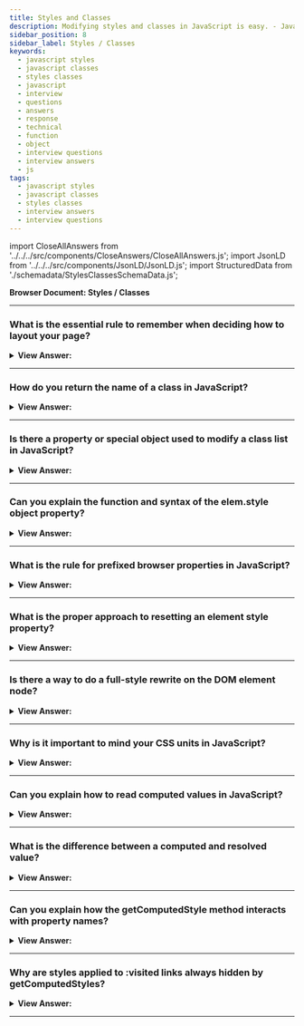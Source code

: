```yaml
---
title: Styles and Classes
description: Modifying styles and classes in JavaScript is easy. - JavaScript Interview Questions & Answers
sidebar_position: 8
sidebar_label: Styles / Classes
keywords:
  - javascript styles
  - javascript classes
  - styles classes
  - javascript
  - interview
  - questions
  - answers
  - response
  - technical
  - function
  - object
  - interview questions
  - interview answers
  - js
tags:
  - javascript styles
  - javascript classes
  - styles classes
  - interview answers
  - interview questions
---
```


import CloseAllAnswers from '../../../src/components/CloseAnswers/CloseAllAnswers.js';
import JsonLD from '../../../src/components/JsonLD/JsonLD.js';
import StructuredData from './schemadata/StylesClassesSchemaData.js';

<JsonLD data={StructuredData} />

<head>
  <title>Styles and Classes | JavaScript Frontend Phone Interview</title>
</head>

**Browser Document: Styles / Classes**

<CloseAllAnswers />

---

### What is the essential rule to remember when deciding how to layout your page?

<details>
  <summary><strong>View Answer:</strong></summary>
  <div>
  <div><strong>Interview Response:</strong> It would be best if you always prefer to use CSS classes over the style property method. The latter should get used only when classes "can't handle it." For example, if we compute an element's coordinates dynamically and wish to set them from JavaScript, style is permitted.</div><br />
  <div><strong>Technical Response:</strong> We should always prefer CSS classes versus the style property methods. The latter should only get used if classes "can't handle it." For example, if we calculate the coordinates of an element dynamically and wish to set them from JavaScript, style is permitted. In other circumstances, such as turning the text red or adding a background icon – specifying it in CSS and then applying the class - (JavaScript can do that). That is more adaptable and simpler to support.
  </div><br />
  <div><strong className="codeExample">Code Example:</strong><br /><br />

  <div></div>

```js
let top = /* complex calculations */;
let left = /* complex calculations */;

elem.style.left = left; // e.g '123px', calculated at run-time
elem.style.top = top; // e.g '456px'
```

  </div>
  </div>
</details>

---

### How do you return the name of a class in JavaScript?

<details>
  <summary><strong>View Answer:</strong></summary>
  <div>
  <div><strong>Interview Response:</strong> The process of exposing or returning the name of a class can get achieved by using the className property.
    </div><br />
  <div><strong className="codeExample">Code Example:</strong><br /><br />

  <div></div>

```html
<body class="main page">
  <script>
    alert(document.body.className); // returns main page
  </script>
</body>
```

  </div>
  </div>
</details>

---

### Is there a property or special object used to modify a class list in JavaScript?

<details>
  <summary><strong>View Answer:</strong></summary>
  <div>
  <div><strong>Interview Response:</strong> Yes, the elem.classList is a special object with methods to add/remove/toggle a single class. So, we can operate both on the whole class string using className or on individual classes using classList.
    </div><br />
  <div><strong className="codeExample">Code Example:</strong><br /><br />

  <div></div>

```html
<body class="main page">
  <script>
    // add a class
    document.body.classList.add('article');

    alert(document.body.className); // main page article
  </script>
</body>
```

  </div>
  </div>
</details>

---

### Can you explain the function and syntax of the elem.style object property?

<details>
  <summary><strong>View Answer:</strong></summary>
  <div>
  <div><strong>Interview Response:</strong> The object elem.style corresponds to what is expressed in the "style" attribute. Setting elem.style.width="100px" works the same as if we had a string width:100px in the attribute style.
    </div><br />
  <div><strong className="codeExample">Code Example:</strong><br /><br />

  <div></div>

```html
<script>
  // Turns the document body background color to green
  document.body.style.backgroundColor = prompt('background color?', 'green');
</script>
```

  </div>
  </div>
</details>

---

### What is the rule for prefixed browser properties in JavaScript?

<details>
  <summary><strong>View Answer:</strong></summary>
  <div>
  <div><strong>Interview Response:</strong> Browser-prefixed properties like -moz-border-radius, -webkit-border-radius also follow the same rule; a dash means uppercase. For instance, the Mozilla border-radius property would look like this: MozBorderRadius.
    </div><br />
  <div><strong className="codeExample">Code Example:</strong><br /><br />

  <div></div>

```html
<script>
  button.style.MozBorderRadius = '5px';
  button.style.WebkitBorderRadius = '5px';
</script>
```

  </div>
  </div>
</details>

---

### What is the proper approach to resetting an element style property?

<details>
  <summary><strong>View Answer:</strong></summary>
  <div>
  <div><strong>Interview Response:</strong> We should use elem.style.display and set the value to an empty string.</div><br />
  <div><strong>Technical Response:</strong> There are two approaches to resetting a style property. The novice approach involves using the “delete elem.style.display”, but the specification does not recommend this approach. We should use elem.style.display and set the value to an empty string. If we set style.display to an empty string, then the browser generally applies CSS classes and its built-in styles as if there were no such style.display property at all.
  </div><br />
  <div><strong className="codeExample">Code Example:</strong><br /><br />

  <div></div>

```js
// if we run this code, the <body> will blink
document.body.style.display = 'none'; // hide

setTimeout(() => (document.body.style.display = ''), 1000); // back to normal
```

  </div>
  </div>
</details>

---

### Is there a way to do a full-style rewrite on the DOM element node?

<details>
  <summary><strong>View Answer:</strong></summary>
  <div>
  <div><strong>Interview Response:</strong> There’s a special property style.cssText to do a full rewrite and set the full style as a string. We rarely use this property because such assignment removes all existing styles: it does not add but replaces them. The same can be accomplished by setting an attribute: div.setAttribute('style', 'color: red...').</div><br />
  <div><strong>Technical Response:</strong> We often use style to apply particular properties.*. We can't use div.style="color: red; width: 100px" because div.style is an object that is read-only. There is a special property <em>style.cssText</em>, that does a full rewrite to set the full style as a string. Developers rarely use this property since assigning it eliminates all current styles: it does not create new styles but rather replaces them. Something necessary may get deleted on occasion. However, we may use it securely for new elements if we know it won’t destroy an existing style. Setting an attribute does the same thing: div.setAttribute('style', 'color: red...').
  </div><br />
  <div><strong className="codeExample">Code Example:</strong><br /><br />

  <div></div>

```html
<div id="div">Button</div>

<script>
  // we can set special style flags like "important" here
  div.style.cssText = `color: red !important;
    background-color: yellow;
    width: 100px;
    text-align: center;
  `;

  alert(div.style.cssText);
</script>
```

  </div>
  </div>
</details>

---

### Why is it important to mind your CSS units in JavaScript?

<details>
  <summary><strong>View Answer:</strong></summary>
  <div>
  <div><strong>Interview Response:</strong> It is essential to set our CSS style sizes, including units, to ensure proper parsing or outcomes that we present to the end-user.
    </div><br />
  <div><strong className="codeExample">Code Example:</strong><br /><br />

  <div></div>

```html
<body>
  <script>
    // doesn't work!
    document.body.style.margin = 20;
    alert(document.body.style.margin); // '' (empty string, the assignment is ignored)

    // now add the CSS unit (px) - and it works
    document.body.style.margin = '20px';
    alert(document.body.style.margin); // 20px

    alert(document.body.style.marginTop); // 20px
    alert(document.body.style.marginLeft); // 20px
  </script>
</body>
```

:::note
For instance, we should not set elem.style.top to 10, but rather to 10px. Otherwise, it would not work as intended and return a string instead of setting the top to 10px.
:::

  </div>
  </div>
</details>

---

### Can you explain how to read computed values in JavaScript?

<details>
  <summary><strong>View Answer:</strong></summary>
  <div>
  <div><strong>Interview Response:</strong> Since the style property operates only on the value of the "style" attribute, without any CSS cascade. We can’t read anything that comes from CSS classes using elem.style. We would have to find a built-in method to handle that procedure. The getComputedStyle() method extracts all the actual (computed) CSS properties and values of the specified element. The returned style is a live CSSStyleDeclaration object, which updates automatically when the element's styles are changed. Style sources can include: internal style sheets, external style sheets, inherited styles, and browser default styles. The element and the pseudo-element are the two arguments of the getComputedStyle method. The pseudo-element is a string that specifies which pseudo-element gets matched— omitted (or null) for real elements.
    </div><br />
  <div><strong className="codeExample">Code Example:</strong><br /><br />

  <div></div>

```html
<head>
  <style>
    body {
      color: red;
      margin: 5px;
    }
  </style>
</head>
<body>
  <script>
    let computedStyle = getComputedStyle(document.body);

    // now we can read the margin and the color from it

    alert(computedStyle.marginTop); // 5px
    alert(computedStyle.color); // rgb(255, 0, 0)
  </script>
</body>
```

  </div>
  </div>
</details>

---

### What is the difference between a computed and resolved value?

<details>
  <summary><strong>View Answer:</strong></summary>
  <div>
  <div><strong>Interview Response:</strong> A computed style value is the value after all CSS rules, and CSS inheritance gets applied due to the CSS cascade. A resolved style value is the one finally applied to the element. </div><br />
  <div><strong>Technical Response:</strong> We can obtain a computed style value after all CSS rules and CSS inheritance due to the CSS cascade. It may appear as height:1em or font-size:125 percent. The style value that eventually gets applied to the element is a resolved style value. Values like 1em and 125 percent are relative. The browser uses the calculated value and makes all units constant and absolute, such as height:20px or font-size:16px. Resolved values for geometry attributes may have a floating-point value, such as width:50.5px. Originally, getComputedStyle was intended to yield calculated values, but a discovery revealed that resolved values are significantly more helpful. As a result, the standard got revised. As a result, getComputedStyles returns a property's resolved value.
  </div><br /><br />

:::note
We should note that getComputedStyles returns the resolved value of a property.
:::

  </div>
</details>

---

### Can you explain how the getComputedStyle method interacts with property names?

<details>
  <summary><strong>View Answer:</strong></summary>
  <div>
  <div><strong>Interview Response:</strong> We should always ask for the exact (full property name) property that we want, like paddingLeft or marginTop or borderTopWidth. Otherwise, the correct result is not guaranteed.
    </div><br /><br />

:::note
If there are properties paddingLeft/paddingTop, then what should we get for getComputedStyle(elem).padding? Nothing, or maybe a “generated” value from known paddings? There is no standard rule here, but we should always ask for the full property name.
:::

  </div>
</details>

---

### Why are styles applied to :visited links always hidden by getComputedStyles?

<details>
  <summary><strong>View Answer:</strong></summary>
  <div>
  <div><strong>Interview Response:</strong> Developers use the :visited CSS pseudo-class to color visited links. However, getComputedStyle does not provide access to that color; otherwise, an arbitrary page may determine if a user clicked a link by creating it on the page and inspecting the styles. JavaScript may not recognize the styles used by :visited. Furthermore, a CSS constraint prevents the use of geometry-changing styles in :visited. That is to ensure that there is no way for a malicious page to verify if a link was visited and violated a user's privacy.
    </div>
  </div>
</details>

---

